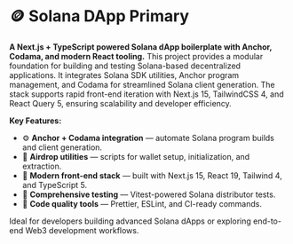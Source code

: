 # 🪙 Solana DApp Primary

**A Next.js + TypeScript powered Solana dApp boilerplate with Anchor, Codama, and modern React tooling.**
This project provides a modular foundation for building and testing Solana-based decentralized applications. It
integrates Solana SDK utilities, Anchor program management, and Codama for streamlined Solana client generation. The
stack supports rapid front-end iteration with Next.js 15, TailwindCSS 4, and React Query 5, ensuring scalability and
developer efficiency.

**Key Features:**

* ⚙️ **Anchor + Codama integration** — automate Solana program builds and client generation.
* 💸 **Airdrop utilities** — scripts for wallet setup, initialization, and extraction.
* 🧩 **Modern front-end stack** — built with Next.js 15, React 19, Tailwind 4, and TypeScript 5.
* 🧪 **Comprehensive testing** — Vitest-powered Solana distributor tests.
* 💅 **Code quality tools** — Prettier, ESLint, and CI-ready commands.

Ideal for developers building advanced Solana dApps or exploring end-to-end Web3 development workflows.